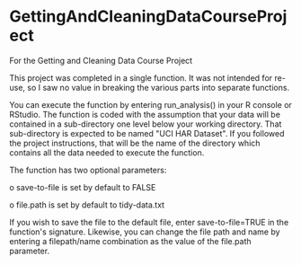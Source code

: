 # GettingAndCleaningDataCourseProject
For the Getting and Cleaning Data Course Project

This project was completed in a single function. It was not intended for re-use, so I saw no value in breaking the various parts into separate functions.

You can execute the function by entering run_analysis() in your R console or RStudio.
The function is coded with the assumption that your data will be contained in a sub-directory one level below your working directory. That sub-directory is expected to be named "UCI HAR Dataset". If you followed the project instructions, that will be the name of the directory which contains all the data needed to execute the function.

The function has two optional parameters:
  
  o save-to-file is set by default to FALSE
  
  o file.path is set by default to tidy-data.txt
  
If you wish to save the file to the default file, enter save-to-file=TRUE in the function's signature.
Likewise, you can change the file path and name by entering a filepath/name combination as the value of the file.path parameter.
